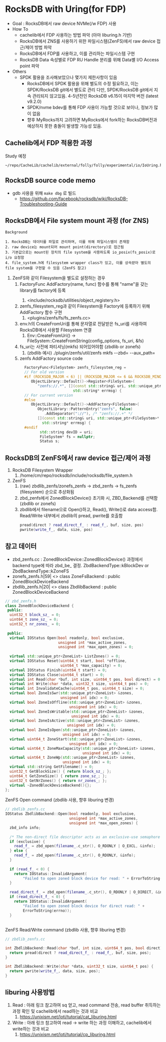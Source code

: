 # RocksDB with Uring(for FDP)
 - Goal : RocksDB에서 raw device NVMe(/w FDP) 사용
 - How To
   - cachelib에서 FDP 사용하는 방법 파악 (아마 liburing.h 기반)
   - RocksDB에서 ZNS를 사용하기 위한 파일시스템(ZenFS)에서 raw device 접근/제어 방법 파악
   - RocksDB에서 FDP를 사용하고, 이를 관리하는 파일시스템 구현
   - RocksDB Data 속성별로 FDP RU Handle 분리를 위해 Data별 I/O Access point 파악
 - Others
   - SPDK 활용을 조사해보았으나 몇가지 제한사항이 있음
     - RocksDB에서 SPDK 활용을 위해 별도의 수정 필요하고, 이는 SPDK/RocksDB git에서 별도로 관리
      다만, SPDK/RocksDB git에서 지속 관리되지 않고있음. 4-5년전인 RocksDB v6.15이 마지막 버전 (latest v9.2.0)
     - SPDK/nvme bdev를 통해 FDP 사용이 가능할 것으로 보이나, 정보가 많이 없음
     - 향후 MyRocks까지 고려하면 MyRocks에서 fork하는 RocksDB버전과 예상하지 못한 충돌이 발생할 가능성 있음.

## Cachelib에서 FDP 적용한 과정
Study 예정
```
~/repo/CacheLib/cachelib/external/folly/folly/experimental/io/IoUring.h
```


## RocksDB source code memo
- gdb 사용을 위해 `make dbg` 로 빌드
  - https://github.com/facebook/rocksdb/wiki/RocksDB-Troubleshooting-Guide

## RocksDB에서 File system mount 과정 (for ZNS)
  `Background`
  ```
  1. RocksDB는 데이터를 파일로 관리하며, 이를 위해 파일시스템이 존재함
  2. raw device는 mount되어 mount point(directory)로 접근됨
  3. 기본값으로는 mount된 장치의 file system을 사용하도록 io_posix(fs_posix)로 i/o 요청함
  4. file_system.h에 filesystem wrapper class가 있고, 이를 상속받아 별도의 file system을 구현할 수 있음 (ZenFS 참고)
  ```
1. ZenFS와 같이 Filesystem을 별도로 설정하는 경우
   1. FactoryFunc<T> AddFactory(name, func) 함수를 통해 "name"을 갖는 library를 factory에 등록
      1. <include/rocksdb/utilities/object_registery.h> 
   2. zenfs_filesystem_reg과 같이 Filesystem을 Factory에 등록하기 위해 AddFactory 함수 구현
      1.  <plugins/zenfs/fs/fs_zenfs.cc>
   3. env.h의 CreateFromUri를 통해 문자열로 전달받은 fs_uri를 사용하여 RocksDB에서 사용할 Filesystem 연결
      1. Env::CreateFromUri() -> FileSystem::CreateFromString(config_options, fs_uri, &fs)
   4. fs_uri는 사전에 파티셔닝(mkfs) 되어있어야함 (zbdlib or zonefs)
      1. (zbdlib 예시) ./plugin/zenfs/util/zenfs mkfs --zbd=<zoned block device> --aux_path=<path to store LOG and LOCK files>
   5. zenfs AddFactory source code
      ```cpp
        FactoryFunc<FileSystem> zenfs_filesystem_reg =              
        // For old version                    
        #if (ROCKSDB_MAJOR < 6) || (ROCKSDB_MAJOR <= 6 && ROCKSDB_MINOR < 28)           
           ObjectLibrary::Default()->Register<FileSystem>(                             
              "zenfs://.*", [](const std::string& uri, std::unique_ptr<FileSystem>* f,
                              std::string* errmsg) {
        // For current version                                 
        #else                                                                           
           ObjectLibrary::Default()->AddFactory<FileSystem>(                           
              ObjectLibrary::PatternEntry("zenfs", false)                             
                 .AddSeparator("://"), /* "zenfs://.+" */                            
              [](const std::string& uri, std::unique_ptr<FileSystem>* f,              
                std::string* errmsg) {                                               
        #endif                                                                          
               std::string devID = uri;                                              
               FileSystem* fs = nullptr;                                             
               Status s;                                                             
      ```

## RocksDB의 ZenFS에서 raw device 접근/제어 과정
1. RocksDB Filesystem Wrapper
   1. /home/cm/repo/rocksdb/include/rocksdb/file_system.h
2. ZenFS
   1. (raw) zbdlib_zenfs/zonefs_zenfs -> zbd_zenfs -> fs_zenfs (filesystem) 순으로 추상화됨
   2. zbd_zenfs에서 ZonedBlockDevice() 초기화 시, ZBD_Backend를 선택함 (zbdlib or zonefs)
   3. zbdlib에서 filename으로 Open()하고, Read(), Write()로 data access함. Read/Write 내부에서 zbdlib의 pread, pwrite를 호출함
      ```cpp
      pread(direct ? read_direct_f_ : read_f_, buf, size, pos)
      pwrite(write_f_, data, size, pos)
      ```
참고 데이터
---
- zbd_zenfs.cc : ZonedBlockDevice::ZonedBlockDevice() 과정에서 backend type에 따라 zbd_be_ 결정.
   ZbdBackendType::kBlockDev or ZbdBackendType::kZoneFS
- zonefs_zenfs.h|59| <<global>> class ZoneFsBackend : public ZonedBlockDeviceBackend
- zbdlib_zenfs.h|20| <<global>> class ZbdlibBackend : public ZonedBlockDeviceBackend

```cpp
// zbd_zenfs.h
class ZonedBlockDeviceBackend {
 public:
  uint32_t block_sz_ = 0;
  uint64_t zone_sz_ = 0;
  uint32_t nr_zones_ = 0;
 
 public:
  virtual IOStatus Open(bool readonly, bool exclusive,
                        unsigned int *max_active_zones,
                        unsigned int *max_open_zones) = 0;
  
  virtual std::unique_ptr<ZoneList> ListZones() = 0;
  virtual IOStatus Reset(uint64_t start, bool *offline,
                         uint64_t *max_capacity) = 0;
  virtual IOStatus Finish(uint64_t start) = 0;
  virtual IOStatus Close(uint64_t start) = 0;
  virtual int Read(char *buf, int size, uint64_t pos, bool direct) = 0;
  virtual int Write(char *data, uint32_t size, uint64_t pos) = 0;
  virtual int InvalidateCache(uint64_t pos, uint64_t size) = 0;
  virtual bool ZoneIsSwr(std::unique_ptr<ZoneList> &zones,
                         unsigned int idx) = 0;
  virtual bool ZoneIsOffline(std::unique_ptr<ZoneList> &zones,
                             unsigned int idx) = 0;
  virtual bool ZoneIsWritable(std::unique_ptr<ZoneList> &zones,
                              unsigned int idx) = 0;
  virtual bool ZoneIsActive(std::unique_ptr<ZoneList> &zones,
                            unsigned int idx) = 0;
  virtual bool ZoneIsOpen(std::unique_ptr<ZoneList> &zones,
                          unsigned int idx) = 0;
  virtual uint64_t ZoneStart(std::unique_ptr<ZoneList> &zones,
                             unsigned int idx) = 0;
  virtual uint64_t ZoneMaxCapacity(std::unique_ptr<ZoneList> &zones,
                                   unsigned int idx) = 0;
  virtual uint64_t ZoneWp(std::unique_ptr<ZoneList> &zones,
                          unsigned int idx) = 0;
  virtual std::string GetFilename() = 0;
  uint32_t GetBlockSize() { return block_sz_; };
  uint64_t GetZoneSize() { return zone_sz_; };
  uint32_t GetNrZones() { return nr_zones_; };
  virtual ~ZonedBlockDeviceBackend(){};
};

```

ZenFS Open command (zbdlib 사용, 향후 liburing 변경)
```cpp
// zbdlib_zenfs.cc
IOStatus ZbdlibBackend::Open(bool readonly, bool exclusive,
                             unsigned int *max_active_zones,
                             unsigned int *max_open_zones) {
  zbd_info info;
 
  /* The non-direct file descriptor acts as an exclusive-use semaphore */
  if (exclusive) {
    read_f_ = zbd_open(filename_.c_str(), O_RDONLY | O_EXCL, &info);
  } else {
    read_f_ = zbd_open(filename_.c_str(), O_RDONLY, &info);
  }
 
  if (read_f_ < 0) {
    return IOStatus::InvalidArgument(
        "Failed to open zoned block device for read: " + ErrorToString(errno));
  }
 
  read_direct_f_ = zbd_open(filename_.c_str(), O_RDONLY | O_DIRECT, &info);
  if (read_direct_f_ < 0) {
    return IOStatus::InvalidArgument(
        "Failed to open zoned block device for direct read: " +
        ErrorToString(errno));
  }
 
```

ZenFS Read/Write command (zbdlib 사용, 향후 liburing 변경)
```cpp
// zbdlib_zenfs.cc

int ZbdlibBackend::Read(char *buf, int size, uint64_t pos, bool direct) {
  return pread(direct ? read_direct_f_ : read_f_, buf, size, pos);
}

int ZbdlibBackend::Write(char *data, uint32_t size, uint64_t pos) {
  return pwrite(write_f_, data, size, pos);
}
```

## liburing 사용방법
1. Read : 아래 링크 참고하여 sq 얻고, read command 전송, read buffer 취득하는 과정 확인 및 cachelib에서 read하는 것과 비교
   1. https://unixism.net/loti/tutorial/cat_liburing.html
2. Write : 아래 링크 참고하여 read -> write 하는 과정 이해하고, cachelib에서 write하는 것과 비교
   1. https://unixism.net/loti/tutorial/cp_liburing.html
